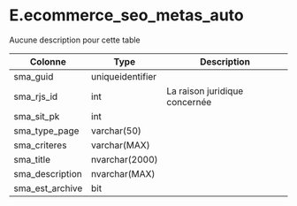 # E.ecommerce_seo_metas_auto

Aucune description pour cette table

Colonne|Type|Description
---|---|---
sma_guid|uniqueidentifier|
sma_rjs_id|int|La raison juridique concernée 
sma_sit_pk|int|
sma_type_page|varchar(50)|
sma_criteres|varchar(MAX)|
sma_title|nvarchar(2000)|
sma_description|nvarchar(MAX)|
sma_est_archive|bit|
